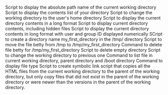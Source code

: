 Script to display the absolute path name of the current working directory
Script to display the contents list of your directory
Script to change the working directory to the user's home directory
Script to display the current directory contents in a long format
Script to display current directory contents, including hidden files
Script to display the current directory contents in long format with user and group ID displayed numerically
SCript to create a directory name my_first_directory in the /tmp/ directory
Script to move the file betty from /tmp to /tmp/my_first_directory
Command to delete file betty for /tmp/my_first_directory
Script to delete empty directory
Script to change the working directory to previous one
Command to list file in current working directory, parent directory and /boot directory
Command to display file type
Script to create symbolic link
script that copies all the HTML files from the current working directory to the parent of the working directory, but only copy files that did not exist in the parent of the working directory or were newer than the versions in the parent of the working directory.
